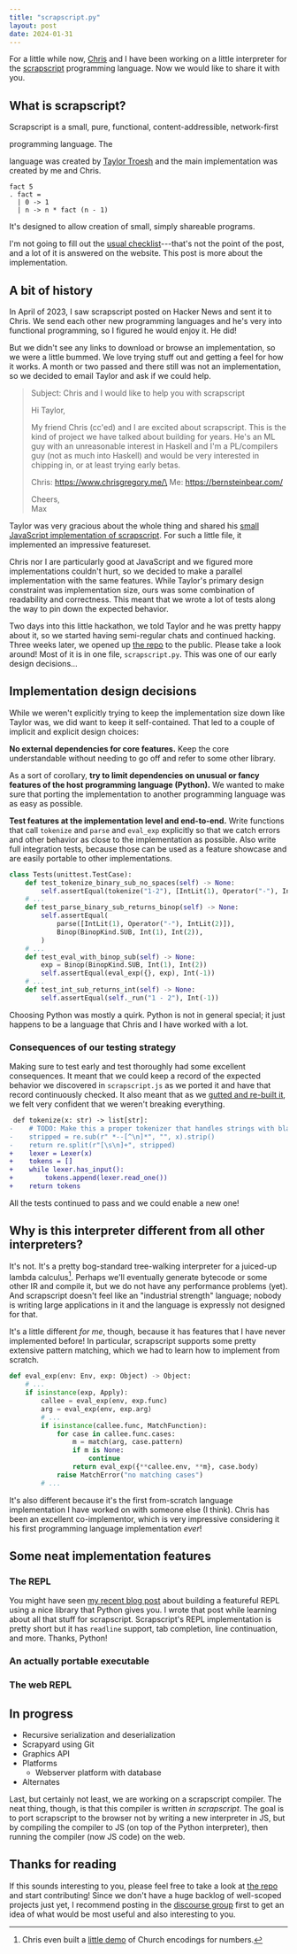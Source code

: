 ```yaml
---
title: "scrapscript.py"
layout: post
date: 2024-01-31
---
```


For a little while now, [Chris](https://www.chrisgregory.me/) and I have been
working on a little interpreter for the [scrapscript](https://scrapscript.org/)
programming language. Now we would like to share it with you.

## What is scrapscript?

Scrapscript is a small, pure, functional, content-addressible, network-first
<!-- TODO: hmm not sure I love this wording --> programming language. The
language was created by [Taylor Troesh](https://taylor.town/) and the main
implementation was created by me and Chris.

```
fact 5
. fact =
  | 0 -> 1
  | n -> n * fact (n - 1)
```

It's designed to allow creation of small, simply shareable programs.

<!-- TODO -->

I'm not going to fill out the [usual
checklist](https://www.mcmillen.dev/language_checklist.html)---that's not the
point of the post, and a lot of it is answered on the website. This post is
more about the implementation.

## A bit of history

In April of 2023, I saw scrapscript posted on Hacker News and sent it to Chris.
We send each other new programming languages and he's very into functional
programming, so I figured he would enjoy it. He did!

But we didn't see any links to download or browse an implementation, so we were
a little bummed. We love trying stuff out and getting a feel for how it works.
A month or two passed and there still was not an implementation, so we decided
to email Taylor and ask if we could help.

> Subject: Chris and I would like to help you with scrapscript
>
> Hi Taylor,
>
> My friend Chris (cc'ed) and I are excited about scrapscript. This is the kind
> of project we have talked about building for years. He's an ML guy with an
> unreasonable interest in Haskell and I'm a PL/compilers guy (not as much into
> Haskell) and would be very interested in chipping in, or at least trying
> early betas.
>
> Chris: https://www.chrisgregory.me/\
> Me: https://bernsteinbear.com/
>
> Cheers,\
> Max

Taylor was very gracious about the whole thing and shared his [small JavaScript
implementation of
scrapscript](https://github.com/tekknolagi/scrapscript/blob/71d1afecc32879aed9c80a3ed17cb81fe1c010d6/scrapscript.ts).
For such a little file, it implemented an impressive featureset.

Chris nor I are particularly good at JavaScript and we figured more
implementations couldn't hurt, so we decided to make a parallel implementation
with the same features. While Taylor's primary design constraint was
implementation size, ours was some combination of readability and correctness.
This meant that we wrote a lot of tests along the way to pin down the expected
behavior.

Two days into this little hackathon, we told Taylor and he was pretty happy
about it, so we started having semi-regular chats and continued hacking. Three
weeks later, we opened up [the repo](https://github.com/tekknolagi/scrapscript)
to the public. Please take a look around! Most of it is in one file,
`scrapscript.py`. This was one of our early design decisions...

## Implementation design decisions

While we weren't explicitly trying to keep the implementation size down like
Taylor was, we did want to keep it self-contained. That led to a couple of
implicit and explicit design choices:

**No external dependencies for core features.** Keep the core understandable
without needing to go off and refer to some other library.

As a sort of corollary, **try to limit dependencies on unusual or fancy
features of the host programming language (Python).** We wanted to make sure
that porting the implementation to another programming language was as easy as
possible.

**Test features at the implementation level and end-to-end.** Write functions
that call `tokenize` and `parse` and `eval_exp` explicitly so that we catch
errors and other behavior as close to the implementation as possible. Also
write full integration tests, because those can be used as a feature showcase
and are easily portable to other implementations.

```python
class Tests(unittest.TestCase):
    def test_tokenize_binary_sub_no_spaces(self) -> None:
        self.assertEqual(tokenize("1-2"), [IntLit(1), Operator("-"), IntLit(2)])
    # ...
    def test_parse_binary_sub_returns_binop(self) -> None:
        self.assertEqual(
            parse([IntLit(1), Operator("-"), IntLit(2)]),
            Binop(BinopKind.SUB, Int(1), Int(2)),
        )
    # ...
    def test_eval_with_binop_sub(self) -> None:
        exp = Binop(BinopKind.SUB, Int(1), Int(2))
        self.assertEqual(eval_exp({}, exp), Int(-1))
    # ...
    def test_int_sub_returns_int(self) -> None:
        self.assertEqual(self._run("1 - 2"), Int(-1))
```

Choosing Python was mostly a quirk. Python is not in general special; it just
happens to be a language that Chris and I have worked with a lot.

### Consequences of our testing strategy

Making sure to test early and test thoroughly had some excellent consequences.
It meant that we could keep a record of the expected behavior we discovered in
`scrapscript.js` as we ported it and have that record continuously checked. It
also meant that as we [gutted and re-built
it](https://github.com/tekknolagi/scrapscript/commit/082e30375225394f30fd270ffdcee7f5d63173ae),
we felt very confident that we weren't breaking everything.

```diff
 def tokenize(x: str) -> list[str]:
-    # TODO: Make this a proper tokenizer that handles strings with blankspace.
-    stripped = re.sub(r" *--[^\n]*", "", x).strip()
-    return re.split(r"[\s\n]+", stripped)
+    lexer = Lexer(x)
+    tokens = []
+    while lexer.has_input():
+        tokens.append(lexer.read_one())
+    return tokens
```

All the tests continued to pass and we could enable a new one!

## Why is this interpreter different from all other interpreters?

It's not. It's a pretty bog-standard tree-walking interpreter for a juiced-up
lambda calculus[^church-encodings]. Perhaps we'll eventually generate bytecode
or some other IR and compile it, but we do not have any performance problems
(yet). And scrapscript doesn't feel like an "industrial strength" language;
nobody is writing large applications in it and the language is expressly not
designed for that.

[^church-encodings]: Chris even built a [little
    demo](https://github.com/gregorybchris/scraps/blob/6d8583e8a7df504b1a855687231f279a35b6de83/church.scrap)
    of Church encodings for numbers.

It's a little different *for me*, though, because it has features that I have
never implemented before! In particular, scrapscript supports some pretty
extensive pattern matching, which we had to learn how to implement from
scratch.

```python
def eval_exp(env: Env, exp: Object) -> Object:
    # ...
    if isinstance(exp, Apply):
        callee = eval_exp(env, exp.func)
        arg = eval_exp(env, exp.arg)
        # ...
        if isinstance(callee.func, MatchFunction):
            for case in callee.func.cases:
                m = match(arg, case.pattern)
                if m is None:
                    continue
                return eval_exp({**callee.env, **m}, case.body)
            raise MatchError("no matching cases")
        # ...
```

It's also different because it's the first from-scratch language implementation
I have worked on with someone else (I think). Chris has been an excellent
co-implementor, which is very impressive considering it his first programming
language implementation *ever*!

<!-- TODO(chris): what do you think?
- What was it like teaching someone who is not in PL about building interpreters/compilers (Chris)
- C: Fun recap of COMP 105 but also brand new. Having second shot at PL
  after not doing so well in 105 was neat. Cool doing something
  collaborative and in the open. Interesting to have a foil / someone who
  knows about PL. How to work on project without fighting
-->

## Some neat implementation features

### The REPL

You might have seen [my recent blog post](/blog/simple-python-repl/) about
building a featureful REPL using a nice library that Python gives you. I wrote
that post while learning about all that stuff for scrapscript. Scrapscript's
REPL implementation is pretty short but it has `readline` support, tab
completion, line continuation, and more. Thanks, Python!

### An actually portable executable

### The web REPL

## In progress

* Recursive serialization and deserialization
* Scrapyard using Git
* Graphics API
* Platforms
  * Webserver platform with database
* Alternates

Last, but certainly not least, we are working on a scrapscript compiler. The
neat thing, though, is that this compiler is written *in scrapscript*. The goal
is to port scrapscript to the browser not by writing a new interpreter in JS,
but by compiling the compiler to JS (on top of the Python interpreter), then
running the compiler (now JS code) on the web.

## Thanks for reading

If this sounds interesting to you, please feel free to take a look at [the
repo](https://github.com/tekknolagi/scrapscript) and start contributing! Since
we don't have a huge backlog of well-scoped projects just yet, I recommend
posting in the [discourse group](https://scrapscript.discourse.group/) first to
get an idea of what would be most useful and also interesting to you.
